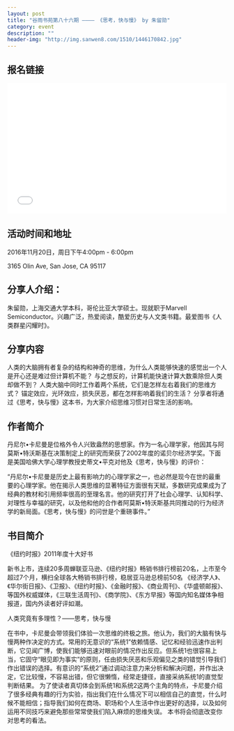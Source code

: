 ```yaml
---
layout: post
title: "谷雨书苑第八十六期 ———— 《思考，快与慢》 by 朱留勋"
category: event
description: ""
header-img: "http://img.sanwen8.com/1510/1446170842.jpg"
---
```


## 报名链接
<div style="width:100%; text-align:left;" ><iframe src="//eventbrite.com/tickets-external?eid=29429655893&ref=etckt" frameborder="0" height="300" width="100%" vspace="0" hspace="0" marginheight="5" marginwidth="5" scrolling="auto" allowtransparency="true"></iframe></div>

## 活动时间和地址
2016年11月20日，周日下午4:00pm - 6:00pm

3165 Olin Ave, San Jose, CA 95117

## 分享人介绍：
朱留勋，上海交通大学本科，哥伦比亚大学硕士。现就职于Marvell Semiconductor。兴趣广泛，热爱阅读，酷爱历史与人文类书籍。最爱图书《人类群星闪耀时》。

## 分享内容
人类的大脑拥有者复杂的结构和神奇的思维，为什么人类能够快速的感觉出一个人是开心还是难过但计算机不能？
与之想反的，计算机能快速计算大数乘除但人类却做不到？
人类大脑中同时工作着两个系统，它们是怎样左右着我们的思维方式？
锚定效应，光环效应，损失厌恶，都在怎样影响着我们的生活？
分享者将通过《思考，快与慢》这本书，为大家介绍思维习惯对日常生活的影响。

## 作者简介
丹尼尔•卡尼曼是位格外令人兴致盎然的思想家。作为一名心理学家，他因其与阿莫斯•特沃斯基在决策制定上的研究而荣获了2002年度的诺贝尔经济学奖。下面是美国哈佛大学心理学教授史蒂文•平克对他及《思考，快与慢》的评价：

“丹尼尔•卡尼曼是历史上最有影响力的心理学家之一，也必然是现今在世的最重要的心理学家。他在揭示人类思维的显著特征方面很有天赋，多数研究成果成为了经典的教材和引用频率很高的至理名言。他的研究打开了社会心理学、认知科学、对理性与幸福的研究，以及他和他的合作者阿莫斯•特沃斯基共同推动的行为经济学的新局面。《思考，快与慢》的问世是个重磅事件。”

## 书目简介
《纽约时报》2011年度十大好书

新书上市，连续20多周蝉联亚马逊、《纽约时报》畅销书排行榜前20名，上市至今超过7个月，横扫全球各大畅销书排行榜，稳居亚马逊总榜前50名
《经济学人》、《华尔街日报》、《卫报》、《纽约时报》、《金融时报》、《商业周刊》、《华盛顿邮报》、等国外权威媒体，《三联生活周刊》、《商学院》、《东方早报》等国内知名媒体争相报道，国内外读者好评如潮。


人类究竟有多理性？——思考，快与慢

在书中，卡尼曼会带领我们体验一次思维的终极之旅。他认为，我们的大脑有快与慢两种作决定的方式。常用的无意识的“系统1”依赖情感、记忆和经验迅速作出判断，它见闻广博，使我们能够迅速对眼前的情况作出反应。但系统1也很容易上当，它固守“眼见即为事实”的原则，任由损失厌恶和乐观偏见之类的错觉引导我们作出错误的选择。有意识的“系统2”通过调动注意力来分析和解决问题，并作出决定，它比较慢，不容易出错，但它很懒惰，经常走捷径，直接采纳系统1的直觉型判断结果。
为了使读者真切体会到系统1和系统2这两个主角的特点，卡尼曼介绍了很多经典有趣的行为实验，指出我们在什么情况下可以相信自己的直觉，什么时候不能相信；指导我们如何在商场、职场和个人生活中作出更好的选择，以及如何运用不同技巧来避免那些常常使我们陷入麻烦的思维失误。
本书将会彻底改变你对思考的看法。
